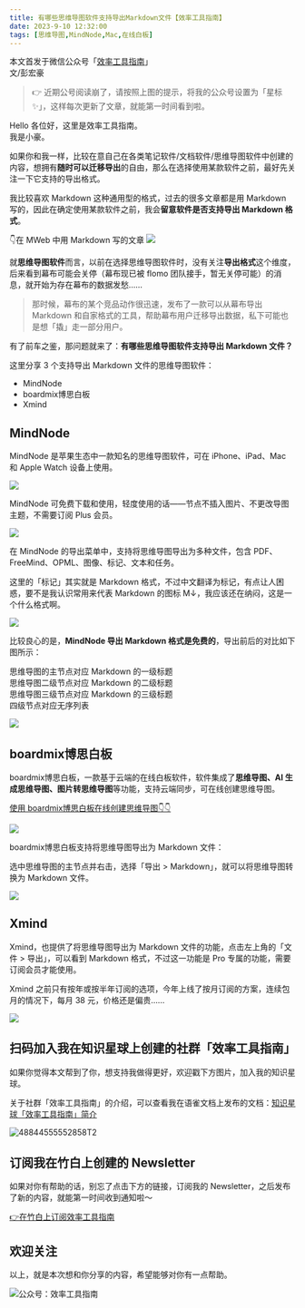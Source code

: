 ```yaml
---
title: 有哪些思维导图软件支持导出Markdown文件【效率工具指南】 
date: 2023-9-10 12:32:00               
tags: [思维导图,MindNode,Mac,在线白板]                                                                               
---
```


本文首发于微信公众号「[效率工具指南](https://mp.weixin.qq.com/s/5St1VMK8ZjQ1riNgsYRgPA)」      
文/彭宏豪    

> 👉 近期公号阅读崩了，请按照上图的提示，将我的公众号设置为「星标✨」，这样每次更新了文章，就能第一时间看到啦。     


Hello 各位好，这里是效率工具指南。   
我是小豪。   

如果你和我一样，比较在意自己在各类笔记软件/文档软件/思维导图软件中创建的内容，想拥有**随时可以迁移导出**的自由，那么在选择使用某款软件之前，最好先关注一下它支持的导出格式。  

我比较喜欢 Markdown 这种通用型的格式，过去的很多文章都是用 Markdown 写的，因此在确定使用某款软件之前，我会**留意软件是否支持导出 Markdown 格式**。      

👇在 MWeb 中用 Markdown 写的文章
![](https://img.penghh.fun/2023/09/10/16943128790430.jpg)


就**思维导图软件**而言，以前在选择思维导图软件时，没有关注**导出格式**这个维度，后来看到幕布可能会关停（幕布现已被 flomo 团队接手，暂无关停可能）的消息，就开始为存在幕布的数据发愁……   

> 那时候，幕布的某个竞品动作很迅速，发布了一款可以从幕布导出 Markdown 和自家格式的工具，帮助幕布用户迁移导出数据，私下可能也是想「撬」走一部分用户。   

有了前车之鉴，那问题就来了：**有哪些思维导图软件支持导出 Markdown 文件？**    

这里分享 3 个支持导出 Markdown 文件的思维导图软件：   

- MindNode
- boardmix博思白板
- Xmind   

## MindNode

MindNode 是苹果生态中一款知名的思维导图软件，可在 iPhone、iPad、Mac 和 Apple Watch 设备上使用。   

![](https://img.penghh.fun/2023/09/10/16943146007251.jpg)

MindNode 可免费下载和使用，轻度使用的话——节点不插入图片、不更改导图主题，不需要订阅 Plus 会员。     

![](https://img.penghh.fun/2023/09/10/16943147315649.jpg)

在 MindNode 的导出菜单中，支持将思维导图导出为多种文件，包含 PDF、FreeMind、OPML、图像、标记、文本和任务。  

这里的「标记」其实就是 Markdown 格式，不过中文翻译为标记，有点让人困惑，要不是我认识常用来代表 Markdown 的图标 M↓，我应该还在纳闷，这是一个什么格式啊。   

![](https://img.penghh.fun/2023/09/10/16943174190133.jpg)

比较良心的是，**MindNode 导出 Markdown 格式是免费的**，导出前后的对比如下图所示：      

思维导图的主节点对应 Markdown 的一级标题   
思维导图二级节点对应 Markdown 的二级标题     
思维导图三级节点对应 Markdown 的三级标题     
四级节点对应无序列表      

![](https://img.penghh.fun/2023/09/10/16943132130173.jpg)


## boardmix博思白板   

boardmix博思白板，一款基于云端的在线白板软件，软件集成了**思维导图、AI 生成思维导图、图片转思维导图**等功能，支持云端同步，可在线创建思维导图。   

[使用 boardmix博思白板在线创建思维导图👇👇](https://boardmix.cn/ai-whiteboard/?code=Vi1gY4eG4EKZ)    

![](https://img.penghh.fun/2023/09/10/boardmix-chan-pin-er-wei-ma.png)

boardmix博思白板支持将思维导图导出为 Markdown 文件：  

选中思维导图的主节点并右击，选择「导出 > Markdown」，就可以将思维导图转换为 Markdown 文件。     

![](https://img.penghh.fun/2023/09/10/16943181892465.jpg)


## Xmind

Xmind，也提供了将思维导图导出为 Markdown 文件的功能，点击左上角的「文件 > 导出」，可以看到 Markdown 格式，不过这一功能是 Pro 专属的功能，需要订阅会员才能使用。  

Xmind 之前只有按年或按半年订阅的选项，今年上线了按月订阅的方案，连续包月的情况下，每月 38 元，价格还是偏贵……       


![](https://img.penghh.fun/2023/09/10/16943185908542.jpg)



## 扫码加入我在知识星球上创建的社群「效率工具指南」  

如果你觉得本文帮到了你，想支持我做得更好，欢迎戳下方图片，加入我的知识星球。     

关于社群「效率工具指南」的介绍，可以查看我在语雀文档上发布的文档：[知识星球「效率工具指南」简介](https://www.yuque.com/penghonghao/af0aai/glwrg2dl0dqlegi6?singleDoc#)    

![48844555552858T2](https://img.penghh.fun/2023/03/25/48844555552858t2.JPG)   


## 订阅我在竹白上创建的 Newsletter   

如果对你有帮助的话，别忘了点击下方的链接，订阅我的 Newsletter，之后发布了新的内容，就能第一时间收到通知啦～  

[👉在竹白上订阅效率工具指南](https://penghh.zhubai.love/)         

## 欢迎关注     

以上，就是本次想和你分享的内容，希望能够对你有一点帮助。     

![公众号：效率工具指南](https://img.penghh.fun/2021/05/28/gong-zhong-hao-wei-bu-er-wei-ma-dailogo.png)   


